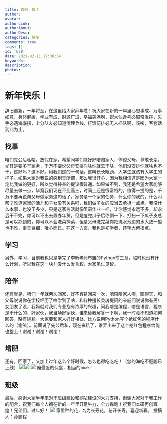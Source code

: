```yaml
---
title: 犇啊，犇！
author: 
avatar: 
authorLink: 
authorAbout: 
authorDesc: 
categories: 随笔
comments: true
tags: []
id: '628'
date: 2021-02-11 17:38:54
keywords:
description:
photos:
---
```


# 新年快乐！

辞旧迎新，一年将至，在这里给大家拜年啦！祝大家在新的一年里心想事成、万事如意、身体健康、学业有成、财源广进、幸福美满啊，祝大伙逢考必超常发挥，失手必遇海底捞，上分队友必知道清理兵线，打饭前排必无人插队啊，咳咳，客套话到此为止。

## 找事

咱们先公后私哈，放假在家，希望同学们能好好陪陪家人，体谅父母，尊敬长辈，尤其是要多干家务，千万不要说父母安排你啥你就去干啥，他们没安排你就啥也不干，这好吗？这不好。用我们这的一句话，这叫长长眼劲，大学生就该有大学生的样子。如果大家对我说的感到无所谓，那么我很开心，因为我相信这是因为大家一定比我做的更好，所以觉得孙某的提议很普通。如果做不到，我还是希望大家能够尽量去做一点，毕竟我们现在不比高三，时间上还是很富裕的。值得一提的是，千万不要再说帮父母做家务这句话了，家务是一个家的任务，什么你的我的，什么叫帮？难道家里的活儿和子女没有关系吗，我们做子女的应当去承担一点点。我没什么本事，也没干多少，只是这家务活就像英语作业一样，让你感觉永远不多，却永远干不完，你可以不出去置办年货，但是嗑完瓜子后你倒一下、打扫一下瓜子皮总是可以办到的，你可以不会洗菜择菜，但是父母洗完菜你把洗水池边的水大致一擦也不难，事无巨细，唯心而已。在这一方面，我也是初学者，还望大佬指点。

## 学习

另外，学习，目前我也只是学完了李昕老师布置的Python前三章，临时也没有什么计划，所以我在这一块儿没什么发言权，大家见仁见智。

## 陪伴

还有就是，咱们一年就两次回家，好不容易回来一次，咱陪陪家人呗，聊聊天，和父母说说你在学校经历了啥学到了啥，和各种擅长灵魂提问的亲戚们说说你有男/女朋友了没，我妈就对我们专业抱有浓厚的兴趣，问我啥是编程，啥是语言，程序是干什么的，好家伙，我当场好家伙，谁来给我解答一下啊，我一时竟不知道如何回答，略有尴尬。大家要和家人好好相处，比方说用Python写个抢红包的程序什么的（偷笑）。前面说了先公后私，现在来私了，谁弄出来了这个抢红包程序给俺也整上！谢谢！谢谢！谢谢！

## 增肥

还有，回家了，又加上过年这么个好时候，怎么也得吃吃吃！（您的海吃不肥鹏已上线） ![](http://www.aiupc.xyz/wp-content/uploads/2021/02/馅-225x300.jpg)![](http://www.aiupc.xyz/wp-content/uploads/2021/02/mmexport1613020317200-225x300.jpg) ![](http://www.aiupc.xyz/wp-content/uploads/2021/02/菜1-1-271x300.jpg) 俺最近的伙食，相当的nice！

## 班级

最后，感谢大家半年来对于班级建设和网站建设的大力支持，谢谢大家对于我工作的配合，祝我们每个人都在新的一年里开足牛力，全力犇跑！祝我们本研再创辉煌！兄弟们，过年好！ ![](http://www.aiupc.xyz/wp-content/uploads/2021/02/1613035021144-1-300x300.jpg) 家里种的花，名为长寿花，花开长寿，喜迎新春。 投稿人：孙鹏程